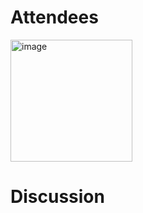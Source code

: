 # Attendees
<img width="195" alt="image" src="https://github.com/uptane/community/assets/89217603/dc4c28e9-557c-4af5-8f34-397b3aa26683">

# Discussion

